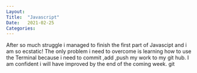 ```yaml
---
Layout:
Title:	"Javascript"
Date:	2021-02-25
Categories:
---
```

 After so much struggle i managed to finish the first part of Javascipt and i am so ecstatic! The only problem i need to overcome is learning how to use the Terminal because i need to commit ,add ,push my work to my git hub. I am confident i will have improved by the end of the coming week.
git